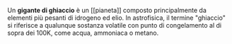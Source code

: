 Un **gigante di ghiaccio** è un [[pianeta]] composto principalmente da elementi più pesanti di idrogeno ed elio. In astrofisica, il termine "ghiaccio" si riferisce a qualunque sostanza volatile con punto di congelamento al di sopra dei 100K, come acqua, ammoniaca o metano.